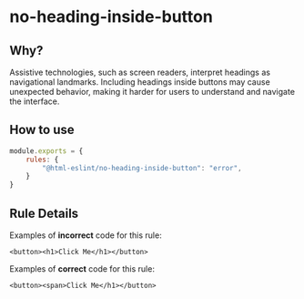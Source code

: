 # no-heading-inside-button

## Why?

Assistive technologies, such as screen readers, interpret headings as navigational landmarks. Including headings inside buttons may cause unexpected behavior, making it harder for users to understand and navigate the interface.

## How to use

```js,.eslintrc.js
module.exports = {
    rules: {
        "@html-eslint/no-heading-inside-button": "error",
    }
}
```

## Rule Details

Examples of **incorrect** code for this rule:

```html,incorrect
<button><h1>Click Me</h1></button>
```

Examples of **correct** code for this rule:

```html,incorrect
<button><span>Click Me</h1></button>
```
